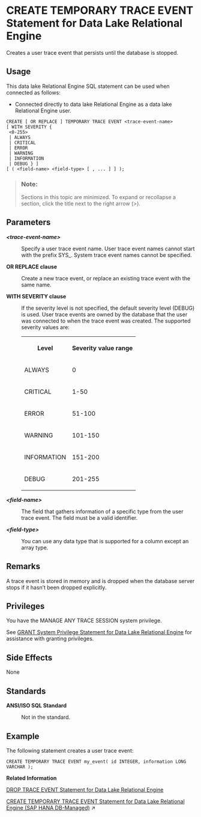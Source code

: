 <!-- loio816cfdb66ce21014b8ff8c954b0293b5 -->

# CREATE TEMPORARY TRACE EVENT Statement for Data Lake Relational Engine

Creates a user trace event that persists until the database is stopped.



<a name="loio816cfdb66ce21014b8ff8c954b0293b5__section_azh_5fj_znb"/>

## Usage

This data lake Relational Engine SQL statement can be used when connected as follows:

-   Connected directly to data lake Relational Engine as a data lake Relational Engine user.



```
CREATE [ OR REPLACE ] TEMPORARY TRACE EVENT <trace-event-name> 
[ WITH SEVERITY {
 <0-255>
 | ALWAYS
 | CRITICAL
 | ERROR
 | WARNING
 | INFORMATION
 | DEBUG } ]
[ ( <field-name> <field-type> [ , ... ] ] );
```



> ### Note:  
> Sections in this topic are minimized. To expand or recollapse a section, click the title next to the right arrow \(*\>*\).



<a name="loio816cfdb66ce21014b8ff8c954b0293b5__create_temp_trace_event_parameters1"/>

## Parameters


<dl class="glossary">
<dt><b>

*<trace-event-name\>* 

</b></dt>
<dd>

Specify a user trace event name. User trace event names cannot start with the prefix SYS\_. System trace event names cannot be specified.



</dd><dt><b>

OR REPLACE clause

</b></dt>
<dd>

Create a new trace event, or replace an existing trace event with the same name.



</dd><dt><b>

WITH SEVERITY clause

</b></dt>
<dd>

If the severity level is not specified, the default severity level \(DEBUG\) is used. User trace events are owned by the database that the user was connected to when the trace event was created. The supported severity values are:


<table>
<tr>
<th valign="top">

Level

</th>
<th valign="top">

Severity value range

</th>
</tr>
<tr>
<td valign="top">

ALWAYS

</td>
<td valign="top">

0

</td>
</tr>
<tr>
<td valign="top">

CRITICAL

</td>
<td valign="top">

1-50

</td>
</tr>
<tr>
<td valign="top">

ERROR

</td>
<td valign="top">

51-100

</td>
</tr>
<tr>
<td valign="top">

WARNING

</td>
<td valign="top">

101-150

</td>
</tr>
<tr>
<td valign="top">

INFORMATION

</td>
<td valign="top">

151-200

</td>
</tr>
<tr>
<td valign="top">

DEBUG

</td>
<td valign="top">

201-255

</td>
</tr>
</table>



</dd><dt><b>

*<field-name\>* 

</b></dt>
<dd>

The field that gathers information of a specific type from the user trace event. The field must be a valid identifier.



</dd><dt><b>

*<field-type\>* 

</b></dt>
<dd>

You can use any data type that is supported for a column except an array type.



</dd>
</dl>



<a name="loio816cfdb66ce21014b8ff8c954b0293b5__create_temp_trace_event_remarks1"/>

## Remarks

A trace event is stored in memory and is dropped when the database server stops if it hasn’t been dropped explicitly.



<a name="loio816cfdb66ce21014b8ff8c954b0293b5__create_temp_trace_event_privileges1"/>

## Privileges

You have the MANAGE ANY TRACE SESSION system privilege.

See [GRANT System Privilege Statement for Data Lake Relational Engine](grant-system-privilege-statement-for-data-lake-relational-engine-a3dfcb0.md) for assistance with granting privileges.



<a name="loio816cfdb66ce21014b8ff8c954b0293b5__create_temp_trace_event_side_effects1"/>

## Side Effects

None



<a name="loio816cfdb66ce21014b8ff8c954b0293b5__create_temp_trace_event_standards1"/>

## Standards


<dl>
<dt><b>

ANSI/ISO SQL Standard

</b></dt>
<dd>

Not in the standard.



</dd>
</dl>



## Example

The following statement creates a user trace event:

```
CREATE TEMPORARY TRACE EVENT my_event( id INTEGER, information LONG VARCHAR );
```

**Related Information**  


[DROP TRACE EVENT Statement for Data Lake Relational Engine](drop-trace-event-statement-for-data-lake-relational-engine-816f81a.md "Drops a user-defined trace event.")

[CREATE TEMPORARY TRACE EVENT Statement for Data Lake Relational Engine (SAP HANA DB-Managed)](https://help.sap.com/viewer/a898e08b84f21015969fa437e89860c8/2023_4_QRC/en-US/648c6bf7ab2444cd8182c4a06d3dad86.html "Creates a user trace event that persists until the database is stopped.") :arrow_upper_right:

